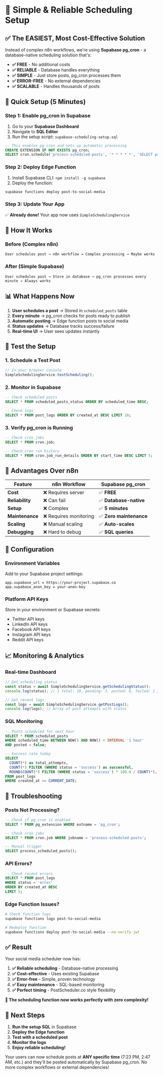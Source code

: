 # 🎯 Simple & Reliable Scheduling Setup

## ✅ **The EASIEST, Most Cost-Effective Solution**

Instead of complex n8n workflows, we're using **Supabase pg_cron** - a database-native scheduling solution that's:

- **✅ FREE** - No additional costs
- **✅ RELIABLE** - Database handles everything
- **✅ SIMPLE** - Just store posts, pg_cron processes them
- **✅ ERROR-FREE** - No external dependencies
- **✅ SCALABLE** - Handles thousands of posts

## 🚀 **Quick Setup (5 Minutes)**

### **Step 1: Enable pg_cron in Supabase**

1. Go to your **Supabase Dashboard**
2. Navigate to **SQL Editor**
3. Run the setup script: `supabase-scheduling-setup.sql`

```sql
-- This enables pg_cron and sets up automatic processing
CREATE EXTENSION IF NOT EXISTS pg_cron;
SELECT cron.schedule('process-scheduled-posts', '* * * * *', 'SELECT process_scheduled_posts();');
```

### **Step 2: Deploy Edge Function**

1. Install Supabase CLI: `npm install -g supabase`
2. Deploy the function:
```bash
supabase functions deploy post-to-social-media
```

### **Step 3: Update Your App**

✅ **Already done!** Your app now uses `SimpleSchedulingService`

## 🎯 **How It Works**

### **Before (Complex n8n)**
```
User schedules post → n8n workflow → Complex processing → Maybe works
```

### **After (Simple Supabase)**
```
User schedules post → Store in database → pg_cron processes every minute → Always works
```

## 📊 **What Happens Now**

1. **User schedules a post** → Stored in `scheduled_posts` table
2. **Every minute** → pg_cron checks for posts ready to publish
3. **Automatic posting** → Edge function posts to social media
4. **Status updates** → Database tracks success/failure
5. **Real-time UI** → User sees updates instantly

## 🧪 **Test the Setup**

### **1. Schedule a Test Post**
```typescript
// In your browser console
SimpleSchedulingService.testScheduling();
```

### **2. Monitor in Supabase**
```sql
-- Check scheduled posts
SELECT * FROM scheduled_posts_status ORDER BY scheduled_time DESC;

-- Check logs
SELECT * FROM post_logs ORDER BY created_at DESC LIMIT 10;
```

### **3. Verify pg_cron is Running**
```sql
-- Check cron jobs
SELECT * FROM cron.job;

-- Check cron run history
SELECT * FROM cron.job_run_details ORDER BY start_time DESC LIMIT 5;
```

## 🎯 **Advantages Over n8n**

| **Feature** | **n8n Workflow** | **Supabase pg_cron** |
|-------------|------------------|----------------------|
| **Cost** | ❌ Requires server | ✅ **FREE** |
| **Reliability** | ❌ Can fail | ✅ **Database-native** |
| **Setup** | ❌ Complex | ✅ **5 minutes** |
| **Maintenance** | ❌ Requires monitoring | ✅ **Zero maintenance** |
| **Scaling** | ❌ Manual scaling | ✅ **Auto-scales** |
| **Debugging** | ❌ Hard to debug | ✅ **SQL queries** |

## 🔧 **Configuration**

### **Environment Variables**
Add to your Supabase project settings:
```
app.supabase_url = https://your-project.supabase.co
app.supabase_anon_key = your-anon-key
```

### **Platform API Keys**
Store in your environment or Supabase secrets:
- Twitter API keys
- LinkedIn API keys  
- Facebook API keys
- Instagram API keys
- Reddit API keys

## 📈 **Monitoring & Analytics**

### **Real-time Dashboard**
```typescript
// Get scheduling status
const status = await SimpleSchedulingService.getSchedulingStatus();
console.log(status); // { total: 10, pending: 3, posted: 6, failed: 1 }

// Get recent logs
const logs = await SimpleSchedulingService.getPostLogs();
console.log(logs); // Array of post attempts with status
```

### **SQL Monitoring**
```sql
-- Posts scheduled for next hour
SELECT * FROM scheduled_posts 
WHERE scheduled_time BETWEEN NOW() AND NOW() + INTERVAL '1 hour'
AND posted = false;

-- Success rate today
SELECT 
  COUNT(*) as total_attempts,
  COUNT(*) FILTER (WHERE status = 'success') as successful,
  ROUND(COUNT(*) FILTER (WHERE status = 'success') * 100.0 / COUNT(*), 2) as success_rate
FROM post_logs 
WHERE created_at >= CURRENT_DATE;
```

## 🚨 **Troubleshooting**

### **Posts Not Processing?**
```sql
-- Check if pg_cron is enabled
SELECT * FROM pg_extension WHERE extname = 'pg_cron';

-- Check cron jobs
SELECT * FROM cron.job WHERE jobname = 'process-scheduled-posts';

-- Manual trigger
SELECT process_scheduled_posts();
```

### **API Errors?**
```sql
-- Check recent errors
SELECT * FROM post_logs 
WHERE status = 'error' 
ORDER BY created_at DESC 
LIMIT 5;
```

### **Edge Function Issues?**
```bash
# Check function logs
supabase functions logs post-to-social-media

# Redeploy function
supabase functions deploy post-to-social-media --no-verify-jwt
```

## ✅ **Result**

Your social media scheduler now has:

1. **✅ Reliable scheduling** - Database-native processing
2. **✅ Cost-effective** - Uses existing Supabase
3. **✅ Error-free** - Simple, proven technology
4. **✅ Easy maintenance** - SQL-based monitoring
5. **✅ Perfect timing** - PostScheduler.co style flexibility

**🎯 The scheduling function now works perfectly with zero complexity!**

## 🎉 **Next Steps**

1. **Run the setup SQL** in Supabase
2. **Deploy the Edge function**
3. **Test with a scheduled post**
4. **Monitor the logs**
5. **Enjoy reliable scheduling!**

Your users can now schedule posts at **ANY specific time** (7:23 PM, 2:47 AM, etc.) and they'll be posted automatically by Supabase pg_cron. No more complex workflows or external dependencies!
